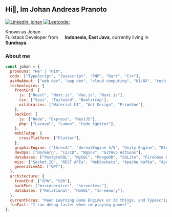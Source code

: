 ## Hi👋, Im Johan Andreas Pranoto

[![Linkedin: johan](https://img.shields.io/badge/-johan-blue?style=flat-square&logo=Linkedin&logoColor=white&link=https://www.linkedin.com/in/johan-andreas-a08402132/)](https://www.linkedin.com/in/johan-andreas-a08402132/)
[![Leetcode: ](https://img.shields.io/badge/-leetcode-gray?style=flat-square&logo=Linkedin&logoColor=white&link=https://leetcode.com/u/user4498H/)](https://leetcode.com/u/user4498H/)
<!-- [![website](https://img.shields.io/badge/Website-46a2f1.svg?&style=flat-square&logo=Google-Chrome&logoColor=white&link=https://anmolsingh.me/)] -->

<p>Known as Johan </br> Fullstack Developer from <img src="https://cdn-icons-png.flaticon.com/128/323/323372.png" width="13"/> <b>Indonesia, East Java</b>, currently living in <img src="https://cdn-icons-png.flaticon.com/128/13130/13130524.png" width="13"/> <b>Surabaya</b>. </p>
<h3>About me</h3>

```javascript
const johan = {
  pronouns: "He" | "Him",
  code: ["TypeScript", "Javascript", "PHP", "Dart", "C++"],
  askMeAbout: ["web dev", "app dev", "cloud computing", "UI/UX", "tech trends"],
  technologies: {
    frontEnd: {
      js: ["React", "Next.js", "Vue.js", "Nuxt.js"],
      css: ["Sass", "Tailwind", "Bootstrap"],
      uiLibraries: ["Material UI", "Ant Design", "PrimeVue"],
    },
    backEnd: {
      js: ["Node", "Express", "NestJS"],
      php: ["Laravel", "Lumen", "Code Igniter"],
    },
    mobileApp: {
      crossPlatform: ["Flutter"],
    },
    graphicEngine: ["threeJs", "UnrealEngine 4/5", "Unity Engine", "Blender"],
    devOps: ["Docker🐳", "CI/CD", "Nginx", "GitHub Actions"],
    databases: ["PostgreSQL", "MySQL", "MongoDB", "SQLite", "Firebase Realtime DB", "redis"],
    misc: ["Socket.IO", "REST APIs", "WebSockets", "Apache Kafka", "Apache Benchmark"],
    generativeAI: ["GPT"],
  },
  architecture: {
    frontEnd: ["SPA", "SSR"],
    backEnd: ["microservices", "serverless"],
    databases: ["Relational", "NoSQL", "In-memory"],
  },
  currentFocus: "Keen Learning Game Engines or 3d things, and Typescript Magic's",
  funFact: "I can debug faster when im playing games!",
};
```
<!--
- 🔭 I’m currently working on ...
- 🌱 I’m currently learning ...
- 👯 I’m looking to collaborate on ...
- 🤔 I’m looking for help with ...
- 💬 Ask me about ...
- 📫 How to reach me: ...
- 😄 Pronouns: ...
- ⚡ Fun fact: ...
  -->
